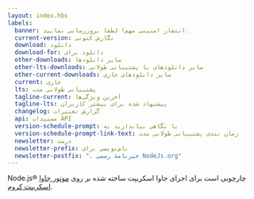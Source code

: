 ```yaml
---
layout: index.hbs
labels:
  banner: انتشار امنیتی مهم! لطفا بروزرسانی نمایید.
  current-version: نگارش کنونی
  download: دانلود
  download-for: دانلود برای
  other-downloads: سایر دانلود‌ها
  other-lts-downloads: سایر دانلود‌های با پشتیبانی طولانی
  other-current-downloads: سایر دانلودهای جاری
  current: جاری
  lts: پشتیبانی طولانی مدت
  tagline-current: آخرین ویژگی‌ها
  tagline-lts: پیشنهاد شده برای بیشتر کاربران
  changelog: گزارش تغییرات
  api: مستندات API
  version-schedule-prompt: یا نگاهی بیاندازید به
  version-schedule-prompt-link-text: زمان بندی پشتیبانی طولانی مدت
  newsletter: درست
  newsletter-prefix: نام‌نویسی برای
  newsletter-postfix: "، خبرنامهٔ رسمی NodeJs.org"
---
```


Node.js®   چارچوبی است برای اجرای جاوا اسکریپت   ساخته شده بر روی  [موتور جاوا اسکریپت کروم](https://developers.google.com/v8/).
